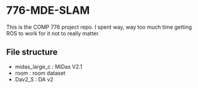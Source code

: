 # 776-MDE-SLAM

This is the COMP 776 project repo. I spent way, way too much time getting ROS to work for it not to really matter.

## File structure

- midas_large_c : MiDas V2.1 
- room : room dataset
- Dav2_S : DA v2